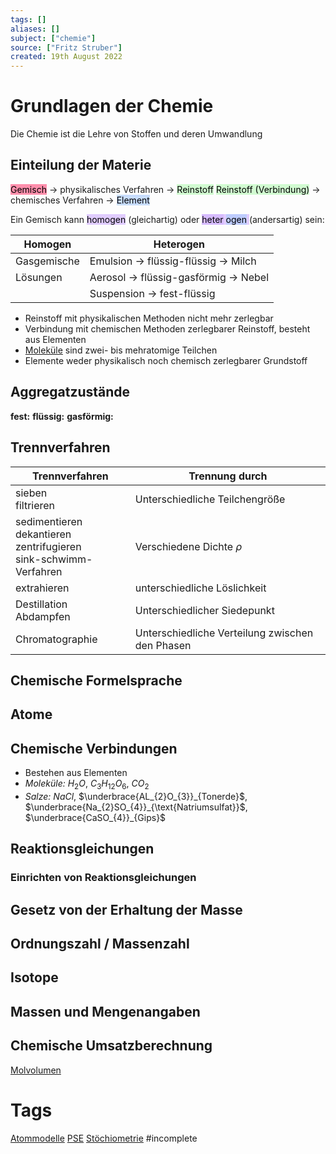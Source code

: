 ```yaml
---
tags: []
aliases: []
subject: ["chemie"]
source: ["Fritz Struber"]
created: 19th August 2022
---
```


# Grundlagen der Chemie
Die Chemie ist die Lehre von Stoffen und deren Umwandlung
## Einteilung der Materie

<mark style="background: #FF5582A6;">Gemisch</mark> $\longrightarrow$ physikalisches Verfahren $\longrightarrow$ <mark style="background: #BBFABBA6;">Reinstoff</mark> 
<mark style="background: #BBFABBA6;">Reinstoff (Verbindung)</mark> $\longrightarrow$ chemisches Verfahren $\longrightarrow$ <mark style="background: #ADCCFFA6;">Element</mark> 

Ein Gemisch kann <mark style="background: #D2B3FFA6;">homogen</mark> (gleichartig) oder <mark style="background: #D2B3FFA6;"><mark style="background: #D2B3FFA6;">heter</mark> <mark style="background: #ADCCFFA6;">ogen</mark> </mark> (andersartig) sein:

| Homogen     | Heterogen                                                   |
| ----------- | ----------------------------------------------------------- |
| Gasgemische | Emulsion $\rightarrow$ flüssig-flüssig $\rightarrow$ Milch  |
| Lösungen    | Aerosol $\rightarrow$ flüssig-gasförmig $\rightarrow$ Nebel |
|             | Suspension $\rightarrow$ fest-flüssig                       | 

- Reinstoff mit physikalischen Methoden nicht mehr zerlegbar
- Verbindung mit chemischen Methoden zerlegbarer Reinstoff, besteht aus Elementen
- [Moleküle](Atombindung.md) sind zwei- bis mehratomige Teilchen
- Elemente weder physikalisch noch chemisch zerlegbarer Grundstoff

## Aggregatzustände
**fest:**
**flüssig:**
**gasförmig:**

## Trennverfahren
| Trennverfahren                                                                 | Trennung durch                                  |
| ------------------------------------------------------------------------------ | ----------------------------------------------- |
| sieben<br>filtrieren                                                           | Unterschiedliche Teilchengröße                  |
| sedimentieren <br> dekantieren <br> zentrifugieren <br> sink-schwimm-Verfahren | Verschiedene Dichte $\rho$                      |
| extrahieren                                                                    | unterschiedliche Löslichkeit                    |
| Destillation <br> Abdampfen                                                    | Unterschiedlicher Siedepunkt                    |
| Chromatographie                                                                | Unterschiedliche Verteilung zwischen den Phasen |

## Chemische Formelsprache

## Atome

## Chemische Verbindungen
- Bestehen aus Elementen
- _Moleküle:_ $H_2O$, $C_{3}H_{12}O_{6}$, $CO_{2}$
- _Salze:_ $NaCl$, $\underbrace{AL_{2}O_{3}}_{Tonerde}$, $\underbrace{Na_{2}SO_{4}}_{\text{Natriumsulfat}}$, $\underbrace{CaSO_{4}}_{Gips}$
## Reaktionsgleichungen 
### Einrichten von Reaktionsgleichungen

## Gesetz von der Erhaltung der Masse

## Ordnungszahl / Massenzahl

## Isotope

## Massen und Mengenangaben

## Chemische Umsatzberechnung

[Molvolumen](Molvolumen.md)
# Tags
[Atommodelle](Atommodelle.md)
[PSE](Periodensystem%20der%20Elemente.md)
[Stöchiometrie](Stöchiometrie.md)
#incomplete 
